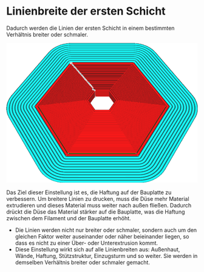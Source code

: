 Linienbreite der ersten Schicht
====
Dadurch werden die Linien der ersten Schicht in einem bestimmten Verhältnis breiter oder schmaler.

<!--screenshot {
"image_path": "initial_layer_line_width_factor.png",
"models": [{"script": "hex_foot.scad"}],
"camera_position": [0, 92, 122],
"settings": {
    "adhesion_type": "brim",
    "initial_layer_line_width_factor": 200
},
"colours": 32
}-->
![Die Linien in der ersten Schicht sind doppelt so breit wie der Rest](../../../articles/images/initial_layer_line_width_factor.png)

Das Ziel dieser Einstellung ist es, die Haftung auf der Bauplatte zu verbessern. Um breitere Linien zu drucken, muss die Düse mehr Material extrudieren und dieses Material muss weiter nach außen fließen. Dadurch drückt die Düse das Material stärker auf die Bauplatte, was die Haftung zwischen dem Filament und der Bauplatte erhöht.
* Die Linien werden nicht nur breiter oder schmaler, sondern auch um den gleichen Faktor weiter auseinander oder näher beieinander liegen, so dass es nicht zu einer Über- oder Unterextrusion kommt.
* Diese Einstellung wirkt sich auf alle Linienbreiten aus: Außenhaut, Wände, Haftung, Stützstruktur, Einzugsturm und so weiter. Sie werden in demselben Verhältnis breiter oder schmaler gemacht.